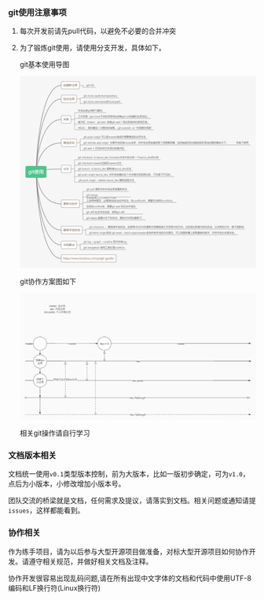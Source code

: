 ### git使用注意事项

1. 每次开发前请先pull代码，以避免不必要的合并冲突

2. 为了锻炼git使用，请使用分支开发，具体如下。

   git基本使用导图

   ![git思维导图](https://raw.githubusercontent.com/jssda/picbed/master/git%E4%BD%BF%E7%94%A8.png) 

   git协作方案图如下

   ![git协作方案](https://raw.githubusercontent.com/jssda/picbed/master/%E6%97%B6%E9%97%B4%E8%BD%B4.png)

   相关git操作请自行学习

### 文档版本相关

文档统一使用`v0.1`类型版本控制，前为大版本，比如一版初步确定，可为`v1.0`，点后为小版本，小修改增加小版本号。

团队交流的桥梁就是文档，任何需求及提议，请落实到文档。相关问题或通知请提`issues`，这样都能看到。

### 协作相关

作为练手项目，请为以后参与大型开源项目做准备，对标大型开源项目如何协作开发。请遵守相关规范，并做好相关文档及注释。

协作开发很容易出现乱码问题,请在所有出现中文字体的文档和代码中使用UTF-8编码和LF换行符(Linux换行符)